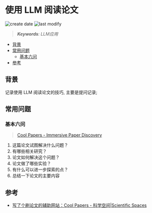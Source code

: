 使用 LLM 阅读论文
===
<!--START_SECTION:badge-->

![create date](https://img.shields.io/static/v1?label=create%20date&message=2024-01-xx&label_color=gray&color=lightsteelblue&style=flat-square)
![last modify](https://img.shields.io/static/v1?label=last%20modify&message=2025-08-03%2022%3A42%3A16&label_color=gray&color=thistle&style=flat-square)

<!--END_SECTION:badge-->
<!--info
top: false
draft: false
hidden: true
tag: [llm_app]
-->

> ***Keywords**: LLM应用*

<!--START_SECTION:toc-->
- [背景](#背景)
- [常用问题](#常用问题)
    - [基本六问](#基本六问)
- [参考](#参考)
<!--END_SECTION:toc-->


## 背景

记录使用 LLM 阅读论文的技巧, 主要是提问记录;

## 常用问题

### 基本六问
> [Cool Papers - Immersive Paper Discovery](https://papers.cool/)

1. 这篇论文试图解决什么问题？
2. 有哪些相关研究？
3. 论文如何解决这个问题？
4. 论文做了哪些实验？
5. 有什么可以进一步探索的点？
6. 总结一下论文的主要内容


## 参考

- [写了个刷论文的辅助网站：Cool Papers - 科学空间|Scientific Spaces](https://kexue.fm/archives/9907)